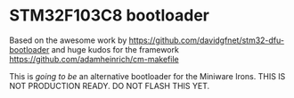 # STM32F103C8 bootloader

Based on the awesome work by https://github.com/davidgfnet/stm32-dfu-bootloader
and huge kudos for the framework https://github.com/adamheinrich/cm-makefile

This is _going to be_ an alternative bootloader for the Miniware Irons.
THIS IS NOT PRODUCTION READY. DO NOT FLASH THIS YET.
